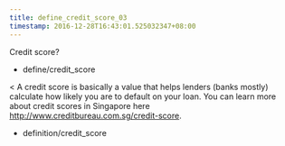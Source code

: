 ```yaml
---
title: define_credit_score_03
timestamp: 2016-12-28T16:43:01.525032347+08:00
---
```


Credit score?
* define/credit_score

< A credit score is basically a value that helps lenders (banks mostly) calculate how likely you are to default on your loan. You can learn more about credit scores in Singapore here http://www.creditbureau.com.sg/credit-score.
* definition/credit_score
